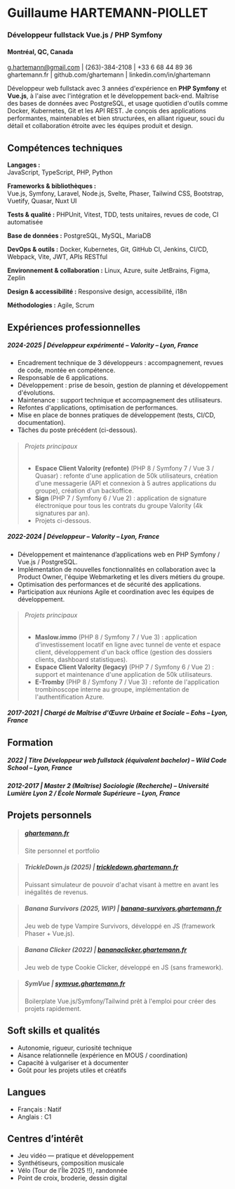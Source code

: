 # Guillaume HARTEMANN-PIOLLET

### Développeur fullstack Vue.js / PHP Symfony
#### Montréal, QC, Canada
g.hartemann@gmail.com  |  (263)-384-2108  |  +33 6 68 44 89 36  
ghartemann.fr  |  github.com/ghartemann  |  linkedin.com/in/ghartemann

Développeur web fullstack avec 3 années d'expérience en **PHP Symfony** et **Vue.js**, à l'aise avec l'intégration et le développement back-end. Maîtrise des bases de données avec PostgreSQL, et usage quotidien d'outils comme Docker, Kubernetes, Git et les API REST.
Je conçois des applications performantes, maintenables et bien structurées, en alliant rigueur, souci du détail et collaboration étroite avec les équipes produit et design.


## Compétences techniques

**Langages :**  
JavaScript, TypeScript, PHP, Python  

**Frameworks & bibliothèques :**  
Vue.js, Symfony, Laravel, Node.js, Svelte, Phaser, Tailwind CSS, Bootstrap, Vuetify, Quasar, Nuxt UI  

**Tests & qualité :**
PHPUnit, Vitest, TDD, tests unitaires, revues de code, CI automatisée  

**Base de données :**
PostgreSQL, MySQL, MariaDB  

**DevOps & outils :**
Docker, Kubernetes, Git, GitHub CI, Jenkins, CI/CD, Webpack, Vite, JWT, APIs RESTful  

**Environnement & collaboration :**
Linux, Azure, suite JetBrains, Figma, Zeplin  

**Design & accessibilité :**
Responsive design, accessibilité, i18n  

**Méthodologies :**
Agile, Scrum  


## Expériences professionnelles

##### 2024-2025  |  Développeur expérimenté – Valority – Lyon, France
- Encadrement technique de 3 développeurs : accompagnement, revues de code, montée en compétence.
- Responsable de 6 applications.
- Développement : prise de besoin, gestion de planning et développement d'évolutions.
- Maintenance : support technique et accompagnement des utilisateurs.
- Refontes d'applications, optimisation de performances.
- Mise en place de bonnes pratiques de développement (tests, CI/CD, documentation).
- Tâches du poste précédent (ci-dessous).

>###### Projets principaux
>- **Espace Client Valority (refonte)** (PHP 8 / Symfony 7 / Vue 3 / Quasar) : refonte d'une application de 50k utilisateurs, création d'une messagerie (API et connexion à 5 autres applications du groupe), création d'un backoffice.
>- **Sign** (PHP 7 / Symfony 6 / Vue 2) : application de signature électronique pour tous les contrats du groupe Valority (4k signatures par an).
>- Projets ci-dessous.

##### 2022-2024  |  Développeur – Valority – Lyon, France
- Développement et maintenance d’applications web en PHP Symfony / Vue.js / PostgreSQL.
- Implémentation de nouvelles fonctionnalités en collaboration avec la Product Owner, l'équipe Webmarketing et les divers métiers du groupe.
- Optimisation des performances et de sécurité des applications.
- Participation aux réunions Agile et coordination avec les équipes de développement.

>###### Projets principaux
>- **Maslow.immo** (PHP 8 / Symfony 7 / Vue 3) : application d'investissement locatif en ligne avec tunnel de vente et espace client, développement d'un back office (gestion des dossiers clients, dashboard statistiques).
>- **Espace Client Valority (legacy)** (PHP 7 / Symfony 6 / Vue 2) : support et maintenance d'une application de 50k utilisateurs.
>- **E-Tromby** (PHP 8 / Symfony 7 / Vue 3) : refonte de l'application trombinoscope interne au groupe, implémentation de l'authentification Azure.

##### 2017-2021  |  Chargé de Maîtrise d'Œuvre Urbaine et Sociale – Eohs – Lyon, France


## Formation

##### 2022  |  Titre Développeur web fullstack (équivalent bachelor) – Wild Code School – Lyon, France
##### 2012-2017  |  Master 2 (Maîtrise) Sociologie (Recherche) – Université Lumière Lyon 2 / École Normale Supérieure – Lyon, France


## Projets personnels

>##### [ghartemann.fr](https://ghartemann.fr)
>Site personnel et portfolio

>##### TrickleDown.js (2025) | [trickledown.ghartemann.fr](https://trickledown.ghartemann.fr)
>Puissant simulateur de pouvoir d'achat visant à mettre en avant les inégalités de revenus.

>##### Banana Survivors (2025, WIP) | [banana-survivors.ghartemann.fr](https://banana-survivors.ghartemann.fr)
>Jeu web de type Vampire Survivors, développé en JS (framework Phaser + Vue.js).

>##### Banana Clicker (2022) | [bananaclicker.ghartemann.fr](https://bananaclicker.ghartemann.fr)
>Jeu web de type Cookie Clicker, développé en JS (sans framework).

>##### SymVue | [symvue.ghartemann.fr](https://symvue.ghartemann.fr)
>Boilerplate Vue.js/Symfony/Tailwind prêt à l'emploi pour créer des projets rapidement.


## Soft skills et qualités

- Autonomie, rigueur, curiosité technique  
- Aisance relationnelle (expérience en MOUS / coordination)  
- Capacité à vulgariser et à documenter  
- Goût pour les projets utiles et créatifs  


## Langues

- Français : Natif
- Anglais : C1


## Centres d’intérêt

- Jeu vidéo — pratique et développement
- Synthétiseurs, composition musicale
- Vélo (Tour de l'Île 2025 !!), randonnée
- Point de croix, broderie, dessin digital
